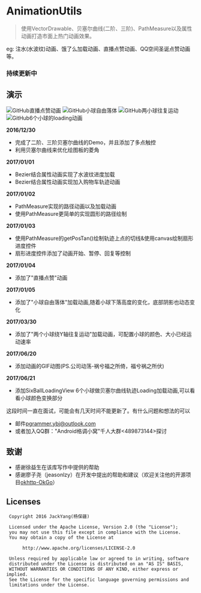 # AnimationUtils
> 使用VectorDrawable、贝塞尔曲线(二阶、三阶)、PathMeasure以及属性动画打造市面上热门动画效果。

eg: 注水(水波纹)动画、饿了么加载动画、直播点赞动画、QQ空间圣诞点赞动画等。

### 持续更新中

## 演示
![GitHub直播点赞动画](http://orsggluk8.bkt.clouddn.com/image/github/gifdianzan.gif)
![GitHub小球自由落体](http://orsggluk8.bkt.clouddn.com/image/github/gifziyouluoti.gif)
![GitHub两小球往复运动](http://orsggluk8.bkt.clouddn.com/image/github/giftwoball.gif)
![GitHub6个小球的loading动画](http://orsggluk8.bkt.clouddn.com/image/github/gifsixball_loading.gif)

**2016/12/30**
- 完成了二阶、三阶贝塞尔曲线的Demo，并且添加了多点触控
- 利用贝塞尔曲线来优化绘图板的菱角

**2017/01/01**
- Bezier结合属性动画实现了水波纹进度加载
- Bezier结合属性动画实现加入购物车轨迹动画

**2017/01/02**
- PathMeasure实现的路径动画以及加载动画
- 使用PathMeasure更简单的实现圆形的路径绘制

**2017/01/03**
- 使用PathMeasure的getPosTan()绘制轨迹上点的切线&使用canvas绘制扇形进度控件
- 扇形进度控件添加了动画开始、暂停、回复等控制

**2017/01/04**
- 添加了"直播点赞"动画

**2017/01/05**
- 添加了"小球自由落体"加载动画,随着小球下落高度的变化，底部阴影也动态变化

**2017/03/30**
- 添加了"两个小球绕Y轴往复运动"加载动画，可配置小球的颜色、大小已经运动速率

**2017/06/20**
- 添加动画的GIF动图(PS.公司动荡-祸兮福之所倚，福兮祸之所伏)

**2017/06/21**
- 添加SixBallLoadingView 6个小球做贝塞尔曲线轨迹Loading加载动画,可以看看小球颜色变换部分

这段时间一直在面试，可能会有几天时间不能更新了。有什么问题和想法的可以
- 邮件<pgrammer.ybj@outlook.com>
- 或者加入QQ群："Android格调小窝"千人大群<489873144>探讨

## 致谢
- 感谢徐益生在该库写作中提供的帮助
- 感谢廖子尧（jeasonlzy）在开发中提出的帮助和建议（欢迎关注他的开源项目[okhttp-OkGo](https://github.com/jeasonlzy/okhttp-OkGo)）

## Licenses
```
 Copyright 2016 JackYang(杨保疆)

 Licensed under the Apache License, Version 2.0 (the "License");
 you may not use this file except in compliance with the License.
 You may obtain a copy of the License at

      http://www.apache.org/licenses/LICENSE-2.0

 Unless required by applicable law or agreed to in writing, software
 distributed under the License is distributed on an "AS IS" BASIS,
 WITHOUT WARRANTIES OR CONDITIONS OF ANY KIND, either express or implied.
 See the License for the specific language governing permissions and
 limitations under the License.
```